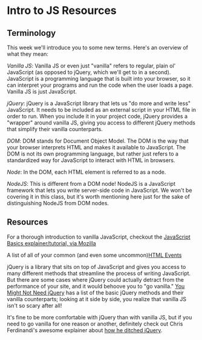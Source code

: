# Intro to JS Resources

## Terminology

This week we'll introduce you to some new terms. Here's an overview of what they mean:

*_Vanilla JS_*: Vanilla JS or even just "vanilla" refers to regular, plain ol' JavaScript (as opposed to jQuery, which we'll get to in a second). JavaScript is a programming language that is built into your browser, so it can interpret your programs and run the code when the user loads a page. Vanilla JS is just JavaScript.

*jQuery*: jQuery is a JavaScript library that lets us "do more and write less" JavaScript. It needs to be included as an external script in your HTML file in order to run. When you include it in your project code, jQuery provides a "wrapper" around vanilla JS, giving you access to different jQuery methods that simplify their vanilla counterparts.

*DOM*: DOM stands for Document Object Model. The DOM is the way that your browser interprets HTML and makes it available to JavaScript. The DOM is not its own programming language, but rather just refers to a standardized way for JavaScript to interact with HTML in browsers.

*Node*: In the DOM, each HTML element is referred to as a node.

*NodeJS*: This is different from a DOM node! NodeJS is a JavaScript framework that lets you write server-side code in JavaScript. We won't be covering it in this class, but it's worth mentioning here just for the sake of distinguishing NodeJS from DOM nodes.

## Resources

For a thorough introduction to vanilla JavaScript, checkout the [JavaScript Basics explainer/tutorial, via Mozilla](https://developer.mozilla.org/en-US/docs/Learn/Getting_started_with_the_web/JavaScript_basics)

A list of all of your common (and even some uncommon)[HTML Events](http://www.w3schools.com/jsref/dom_obj_event.asp)

jQuery is a library that sits on top of JavaScript and gives you access to many different methods that streamline the process of writing JavaScript. But there are some cases where jQuery could actually detract from the performance of your site, and it would behoove you to "go vanilla." [You Might Not Need jQuery](http://youmightnotneedjquery.com/) has a list of the basic jQuery methods and their vanilla counterparts; looking at it side by side, you realize that vanilla JS isn't so scary after all!

It's fine to be more comfortable with jQuery than with vanilla JS, but if you need to go vanilla for one reason or another, definitely check out Chris Ferdinandi's awesome explainer about [how he ditched jQuery](https://gomakethings.com/ditching-jquery/).
